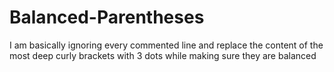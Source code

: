 # Balanced-Parentheses
I am basically ignoring every commented line and replace the content of the most deep curly brackets with 3 dots while  making sure they are balanced
